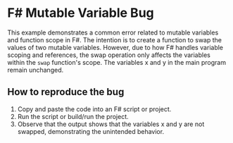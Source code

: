 # F# Mutable Variable Bug

This example demonstrates a common error related to mutable variables and function scope in F#.  The intention is to create a function to swap the values of two mutable variables. However, due to how F# handles variable scoping and references, the swap operation only affects the variables within the `swap` function's scope. The variables x and y in the main program remain unchanged.

## How to reproduce the bug
1. Copy and paste the code into an F# script or project.
2. Run the script or build/run the project. 
3. Observe that the output shows that the variables x and y are not swapped, demonstrating the unintended behavior.